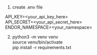 1. create .env file  

API_KEY=<your_api_key_here>  
API_SECRET=<your_api_secret_here>  
ENDOR_NAMESPACE=<your_namespace>  

2. python3 -m venv venv  
   source venv/bin/activate  
   pip install -r requirements.txt  


